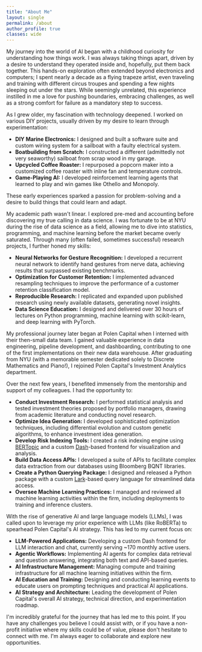 ```yaml
---
title: "About Me"
layout: single
permalink: /about
author_profile: true
classes: wide
---
```


My journey into the world of AI began with a childhood curiosity for understanding how things work. I was always taking things apart, driven by a desire to understand they operated inside and, hopefully, put them back together. This hands-on exploration often extended beyond electronics and computers; I spent nearly a decade as a flying trapeze artist, even traveling and training with different circus troupes and spending a few nights sleeping out under the stars. While seemingly unrelated, this experience instilled in me a love for pushing boundaries, embracing challenges, as well as a strong comfort for failure as a mandatory step to success.

As I grew older, my fascination with technology deepened. I worked on various DIY projects, usually driven by my desire to learn through experimentation:

* **DIY Marine Electronics:** I designed and built a software suite and custom wiring system for a sailboat with a faulty electrical system.
* **Boatbuilding from Scratch:** I constructed a different (admittedly not very seaworthy) sailboat from scrap wood in my garage.
* **Upcycled Coffee Roaster:** I repurposed a popcorn maker into a customized coffee roaster with inline fan and temperature controls.
* **Game-Playing AI:** I developed reinforcement learning agents that learned to play and win games like Othello and Monopoly.

These early experiences sparked a passion for problem-solving and a desire to build things that could learn and adapt. 

My academic path wasn't linear. I explored pre-med and accounting before discovering my true calling in data science. I was fortunate to be at NYU during the rise of data science as a field, allowing me to dive into statistics, programming, and machine learning before the market became overly saturated. Through many (often failed, sometimes successful) research projects, I further honed my skills:

* **Neural Networks for Gesture Recognition:** I developed a recurrent neural network to identify hand gestures from nerve data, achieving results that surpassed existing benchmarks.
* **Optimization for Customer Retention:** I implemented advanced resampling techniques to improve the performance of a customer retention classification model.
* **Reproducible Research:** I replicated and expanded upon published research using newly available datasets, generating novel insights.
* **Data Science Education:** I designed and delivered over 30 hours of lectures on Python programming, machine learning with scikit-learn, and deep learning with PyTorch.

My professional journey later began at Polen Capital when I interned with their then-small data team. I gained valuable experience in data engineering, pipeline development, and dashboarding, contributing to one of the first implementations on their new data warehouse. After graduating from NYU (with a memorable semester dedicated solely to Discrete Mathematics and Piano!), I rejoined Polen Capital's Investment Analytics department.

Over the next few years, I benefited immensely from the mentorship and support of my colleagues. I had the opportunity to:

* **Conduct Investment Research:** I performed statistical analysis and tested investment theories proposed by portfolio managers, drawing from academic literature and conducting novel research.
* **Optimize Idea Generation:** I developed sophisticated optimization techniques, including differential evolution and custom genetic algorithms, to enhance investment idea generation.
* **Develop Risk Indexing Tools:** I created a risk indexing engine using [BERTopic](https://maartengr.github.io/BERTopic/index.html) and a custom [Dash](https://dash.plotly.com/)-based frontend for visualization and analysis.
* **Build Data Access APIs:** I developed a suite of APIs to facilitate complex data extraction from our databases using Bloomberg BQNT libraries.
* **Create a Python Querying Package:** I designed and released a Python package with a custom [Lark](https://lark-parser.readthedocs.io/en/latest/index.html)-based query language for streamlined data access.
* **Oversee Machine Learning Practices:** I managed and reviewed all machine learning activities within the firm, including deployments to training and inference clusters.

With the rise of generative AI and large language models (LLMs), I was called upon to leverage my prior experience with LLMs (like RoBERTa) to spearhead Polen Capital's AI strategy. This has led to my current focus on:

* **LLM-Powered Applications:** Developing a custom Dash frontend for LLM interaction and chat, currently serving ~170 monthly active users.
* **Agentic Workflows:** Implementing AI agents for complex data retrieval and question answering, integrating both text and API-based queries.
* **AI Infrastructure Management:** Managing compute and training infrastructure for all machine learning initiatives within the firm.
* **AI Education and Training:** Designing and conducting learning events to educate users on prompting techniques and practical AI applications.
* **AI Strategy and Architecture:** Leading the development of Polen Capital's overall AI strategy, technical direction, and experimentation roadmap.

I'm incredibly grateful for the journey that has led me to this point. If you have any challenges you believe I could assist with, or if you have a non-profit initiative where my skills could be of value, please don't hesitate to connect with me. I'm always eager to collaborate and explore new opportunities.
